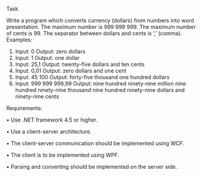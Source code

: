 Task

Write a program which converts currency (dollars) from numbers into word presentation.
The maximum number is 999 999 999.
The maximum number of cents is 99.
The separator between dollars and cents is ‘,’ (comma).
Examples:
1. Input: 0 Output: zero dollars
2. Input: 1 Output: one dollar
3. Input: 25,1 Output: twenty-five dollars and ten cents
4. Input: 0,01 Output: zero dollars and one cent
5. Input: 45 100 Output: forty-five thousand one hundred dollars
6. Input: 999 999 999,99 Output: nine hundred ninety-nine million nine hundred
ninety-nine thousand nine hundred ninety-nine dollars and ninety-nine cents

Requirements:

• Use .NET framework 4.5 or higher.

• Use a client-server architecture.

• The client-server communication should be implemented using WCF.

• The client is to be implemented using WPF.

• Parsing and converting should be implemented on the server side. 
